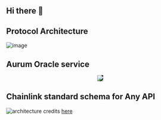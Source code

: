 ## Hi there 👋

<!--

**Here are some ideas to get you started:**

🙋‍♀️ A short introduction - what is your organization all about?
🌈 Contribution guidelines - how can the community get involved?
👩‍💻 Useful resources - where can the community find your docs? Is there anything else the community should know?
🍿 Fun facts - what does your team eat for breakfast?
🧙 Remember, you can do mighty things with the power of [Markdown](https://docs.github.com/github/writing-on-github/getting-started-with-writing-and-formatting-on-github/basic-writing-and-formatting-syntax)
-->
## Protocol Architecture
![image](https://github.com/Aurum-Platform/.github/assets/106421807/daa31764-54ba-4be0-96f5-f98977a2c104)

## Aurum Oracle service
<p align = "center"> 
  <img src="https://github.com/Aurum-Platform/.github/assets/106421807/62053a9b-d6db-4f1d-a244-55f216716c1b" style="background-color: black; display: inline-block;">
</p align = "center">


## Chainlink standard schema for Any API
![architecture](https://github.com/Aurum-Platform/.github/assets/106421807/444b59f5-758d-409a-90d3-598f7a6d2879)
credits [here](https://github.com/zeuslawyer/cl-fall22-external-adapters.git)
